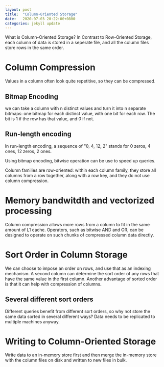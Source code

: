 ```yaml
---
layout: post
title:  "Column-Oriented Storage"
date:   2020-07-03 20:22:00+0800
categories: jekyll update
---
```

What is Column-Oriented Storage? In Contrast to Row-Oriented Storage, each column of data is stored in 
a seperate file, and all the column files store rows in the same order.

# Column Compression

Values in a column often look quite repetitive, so they can be compressed. 

## Bitmap Encoding

we can take a column with n distinct values and turn it into n separate bitmaps: one bitmap for each distinct value, with one bit for each row. The bit is 1 if the row has that value, and 0 if not.

## Run-length encoding

In run-length encoding, a sequence of "0, 4, 12, 2" stands for 0 zeros, 4 ones, 12 zeros, 2 ones.

Using bitmap encoding, bitwise operation can be use to speed up queries.

Column families are row-oriented: within each column family, they store all columns from a row 
together, along with a row key, and they do not use column compression.

# Memory bandwitdth and vectorized processing
Column compression allows more rows from a column to fit in the same amount of L1 cache. Operators, such as bitwise AND and OR, can be designed to operate on such chunks of compressed column data directly. 

# Sort Order in Column Storage

We can choose to impose an order on rows, and use that as an indexing mechanism. A second column can determine the sort order of any rows that have the same value in the first column. Another advantage of sorted 
order is that it can help with compression of columns. 
## Several different sort orders

Different queries benefit from different sort orders, so why not store the same data sorted in several different ways? Data needs to be replicated to multiple machines anyway.

# Writing to Column-Oriented Storage
Write data to an in-memory store first and then merge the in-memory store with the column files  on disk 
and written to new files in bulk.